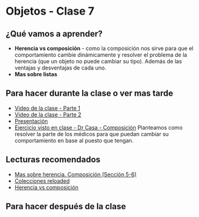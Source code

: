 # Objetos - Clase 7

## ¿Qué vamos a aprender?

* **Herencia vs composición** - como la composición nos sirve para que el comportamiento cambie dinámicamente y resolver el problema de la herencia (que un objeto no puede cambiar su tipo). Además de las ventajas y desventajas de cada uno.
* **Mas sobre listas**

## Para hacer durante la clase o ver mas tarde

* [Video de la clase - Parte 1](https://youtu.be/UHVsF5Q1WFs)
* [Video de la clase - Parte 2](https://youtu.be/BVHj9QX9Boo)
* [Presentación](https://docs.google.com/presentation/d/10xZW_HxyzHYeB8IENQ2PrkEG3RA3BU0RT17L9OamHoQ/edit?usp=sharing)
* [Ejercicio visto en clase - Dr Casa - Composición](https://docs.google.com/document/d/12Zz18WFOv4hVYSCtKFg4TPpQY6xi9zoDXtTYRCGnOL4) Planteamos como resolver la parte de los médicos para que puedan cambiar su comportamiento en base al puesto que tengan.

## Lecturas recomendados

* [Mas sobre herencia. Composición (Sección 5-6)](https://docs.google.com/document/d/1KdG7NrKPgPh4bAcyLuDG2G1iWP7Ze2GFs91qzlvDKqI)
* [Colecciones reloaded](https://docs.google.com/document/d/1MLbx1Fxt7I_uVg6Yv9hYfIu2IIbUQqqICbOM3s969D8/edit)
* [Herencia vs composición](http://wiki.uqbar.org/wiki/articles/composicion--oop-.html)

## Para hacer después de la clase
